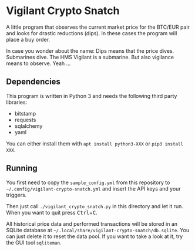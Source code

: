# Vigilant Crypto Snatch

A little program that observes the current market price for the BTC/EUR pair
and looks for drastic reductions (dips). In these cases the program will place
a buy order.

In case you wonder about the name: Dips means that the price dives. Submarines
dive. The HMS Vigilant is a submarine. But also vigilance means to observe.
Yeah …

## Dependencies

This program is written in Python 3 and needs the following third party
libraries:

- bitstamp
- requests
- sqlalchemy
- yaml

You can either install them with `apt install python3-XXX` or `pip3 install
XXX`.

## Running

You first need to copy the `sample_config.yml` from this repository to
`~/.config/vigilant-crypto-snatch.yml` and insert the API keys and your
triggers.

Then just call `./vigilant_crypto_snatch.py` in this directory and let it run.
When you want to quit press <kbd>Ctrl</kbd>+<kbd>C</kbd>.

All historical price data and performed transactions will be stored in an
SQLite database at `~/.local/share/vigilant-crypto-snatch/db.sqlite`. You can
just delete it to reset the data pool. If you want to take a look at it, try
the GUI tool `sqliteman`.
